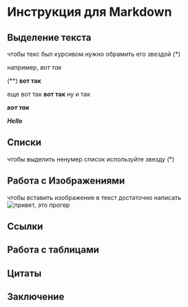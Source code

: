 # Инструкция для  Markdown

## Выделение текста
чтобы текс был курсивом нужно обрамить его звездой (*) 

например, *вот так*

(**) **вот так**

еще вот так __вот так__
ну и так 

__*вот так*__

_**Hello**_
## Списки
чтобы выделить ненумер список используйте звезду (*)
## Работа с Изображениями
чтобы вставить изображение в текст достаточно написать 
![привет, это прогер](prog.jpg)

## Ссылки

## Работа с таблицами

## Цитаты

## Заключение

